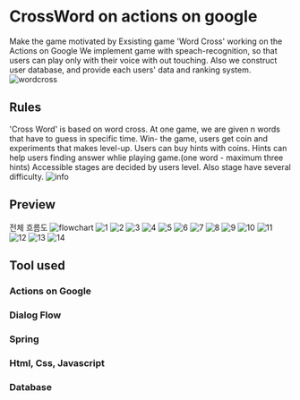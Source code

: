# CrossWord on actions on google

Make the game motivated by Exsisting game 'Word Cross' working on the Actions on Google
We implement game with speach-recognition, so that users can play only with their voice with out touching.
Also we construct user database, and provide each users' data and ranking system.
![wordcross](https://user-images.githubusercontent.com/64397574/102233399-90ca6f80-3f33-11eb-8f8f-da4131c2df5c.PNG)

## Rules
'Cross Word' is based on word cross.
At one game, we are given n words that have to guess in specific time.
Win- the game, users get coin and experiments that makes level-up.
Users can buy hints with coins. Hints can help users finding answer whlie playing game.(one word - maximum three hints)
Accessible stages are decided by users level. Also stage have several difficulty.
![info](https://user-images.githubusercontent.com/64397574/102233397-9031d900-3f33-11eb-8333-25836efb8eaf.PNG)
## Preview
전체 흐름도
![flowchart](https://user-images.githubusercontent.com/64397574/102233394-9031d900-3f33-11eb-8084-1ac7693a006a.PNG)
![1](https://user-images.githubusercontent.com/64397574/102233352-88723480-3f33-11eb-8f63-5dcec15e3c16.PNG)
![2](https://user-images.githubusercontent.com/64397574/102233355-890acb00-3f33-11eb-854e-2d90f7f389fa.PNG)
![3](https://user-images.githubusercontent.com/64397574/102233356-89a36180-3f33-11eb-8501-bae907041a2a.PNG)
![4](https://user-images.githubusercontent.com/64397574/102233361-8a3bf800-3f33-11eb-8a59-cefc908c9032.PNG)
![5](https://user-images.githubusercontent.com/64397574/102233363-8a3bf800-3f33-11eb-95d7-d8d8e8dc2239.PNG)
![6](https://user-images.githubusercontent.com/64397574/102233366-8b6d2500-3f33-11eb-9520-cc60a572396d.PNG)
![7](https://user-images.githubusercontent.com/64397574/102233373-8c05bb80-3f33-11eb-8f15-4890f69ce88c.PNG)
![8](https://user-images.githubusercontent.com/64397574/102233375-8c9e5200-3f33-11eb-99a4-c2119743e008.PNG)
![9](https://user-images.githubusercontent.com/64397574/102233379-8d36e880-3f33-11eb-80a5-94cf7f64039b.PNG)
![10](https://user-images.githubusercontent.com/64397574/102233382-8dcf7f00-3f33-11eb-87ec-9a2606521648.PNG)
![11](https://user-images.githubusercontent.com/64397574/102233385-8e681580-3f33-11eb-92aa-8794d1c9eb24.PNG)
![12](https://user-images.githubusercontent.com/64397574/102233387-8f00ac00-3f33-11eb-8a4c-fa2526db3910.PNG)
![13](https://user-images.githubusercontent.com/64397574/102233388-8f00ac00-3f33-11eb-97ec-e163d86df06c.PNG)
![14](https://user-images.githubusercontent.com/64397574/102233391-8f994280-3f33-11eb-8c13-65cc27d15454.PNG)

## Tool used

### Actions on Google

### Dialog Flow

### Spring

### Html, Css, Javascript

### Database

